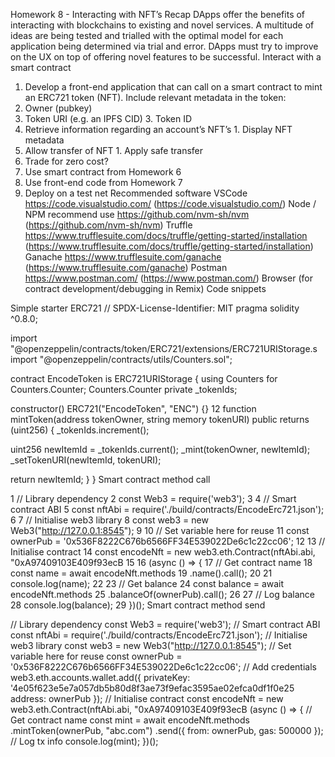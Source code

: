  Homework 8 - Interacting with NFT’s Recap
DApps offer the benefits of interacting with blockchains to existing and novel services.
A multitude of ideas are being tested and trialled with the optimal model for each application being determined via trial and error.
DApps must try to improve on the UX on top of offering novel features to be successful.
Interact with a smart contract
1. Develop a front-end application that can call on a smart contract to mint an ERC721 token (NFT). Include relevant metadata in the token:
1. Owner (pubkey)
2. Token URI (e.g. an IPFS CID) 3. Token ID
2. Retrieve information regarding an account’s NFT’s 1. Display NFT metadata
3. Allow transfer of NFT 1. Apply safe transfer
2. Trade for zero cost?
4. Use smart contract from Homework 6
5. Use front-end code from Homework 7
6. Deploy on a test net
Recommended software
VSCode https://code.visualstudio.com/ (https://code.visualstudio.com/)
Node / NPM recommend use https://github.com/nvm-sh/nvm (https://github.com/nvm-sh/nvm) Truffle https://www.trufflesuite.com/docs/truffle/getting-started/installation (https://www.trufflesuite.com/docs/truffle/getting-started/installation)
Ganache https://www.trufflesuite.com/ganache (https://www.trufflesuite.com/ganache) Postman https://www.postman.com/ (https://www.postman.com/)
Browser (for contract development/debugging in Remix)
   Code snippets
 
Simple starter ERC721
// SPDX-License-Identifier: MIT
pragma solidity ^0.8.0;

import "@openzeppelin/contracts/token/ERC721/extensions/ERC721URIStorage.s
import "@openzeppelin/contracts/utils/Counters.sol";

contract EncodeToken is ERC721URIStorage {
using Counters for Counters.Counter;
Counters.Counter private _tokenIds;

 constructor() ERC721("EncodeToken", "ENC") {} 12
 function mintToken(address tokenOwner, string memory tokenURI)
 public
 returns (uint256)
 {
 _tokenIds.increment();

 uint256 newItemId = _tokenIds.current();
 _mint(tokenOwner, newItemId);
 _setTokenURI(newItemId, tokenURI);

 return newItemId;
 }
 }
Smart contract method call

1 // Library dependency
2 const Web3 = require('web3');
3
4 // Smart contract ABI
5 const nftAbi = require('./build/contracts/EncodeErc721.json');
6
7 // Initialise web3 library
8 const web3 = new Web3("http://127.0.0.1:8545");
9
10 // Set variable here for reuse
11 const ownerPub = '0x536F8222C676b6566FF34E539022De6c1c22cc06';
12
13 // Initialise contract
14 const encodeNft = new web3.eth.Contract(nftAbi.abi, "0xA97409103E409f93ecB
15
16 (async () => {
17 // Get contract name
18 const name = await encodeNft.methods
19 .name().call();
20
21 console.log(name); 22
23 // Get balance
24 const balance = await encodeNft.methods
25 .balanceOf(ownerPub).call();
26
27 // Log balance
28 console.log(balance);
29 })();
Smart contract method send

// Library dependency
const Web3 = require('web3');
// Smart contract ABI
const nftAbi = require('./build/contracts/EncodeErc721.json');
// Initialise web3 library
const web3 = new Web3("http://127.0.0.1:8545");
// Set variable here for reuse
const ownerPub = '0x536F8222C676b6566FF34E539022De6c1c22cc06';
// Add credentials web3.eth.accounts.wallet.add({
privateKey: '4e05f623e5e7a057db5b80d8f3ae73f9efac3595ae02efca0df1f0e25
address: ownerPub });
// Initialise contract
const encodeNft = new web3.eth.Contract(nftAbi.abi, "0xA97409103E409f93ecB
(async () => {
// Get contract name
const mint = await encodeNft.methods
.mintToken(ownerPub, "abc.com")
.send({ from: ownerPub, gas: 500000 });
// Log tx info
console.log(mint); })();
